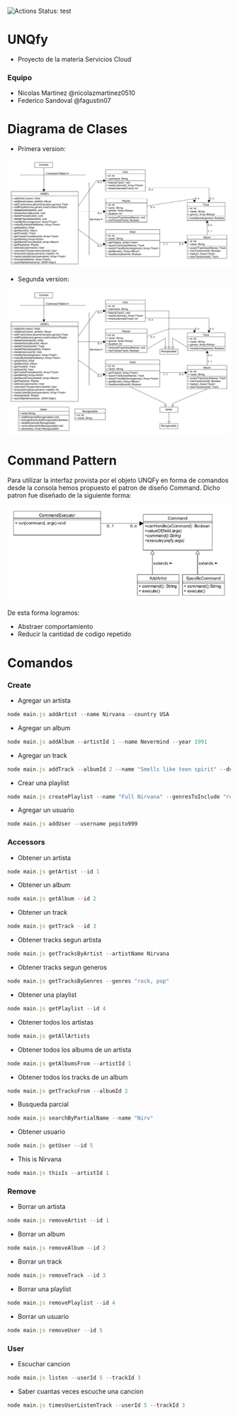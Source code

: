 ![Actions Status: test](https://github.com/fagustin07/UNQfy/workflows/Node%20CI/badge.svg)

# UNQfy
- Proyecto de la materia Servicios Cloud

### Equipo
- Nicolas Martinez @nicolazmartinez0510
- Federico Sandoval @fagustin07

# Diagrama de Clases
- Primera version:

![diagrama-de-clases](https://github.com/fagustin07/UNQfy/blob/d2ddad895a4dc601c2fe4859159c205a11fb03f4/imagenes/Diagrama%20de%20clases%20UNQFy.jpg)

- Segunda version:

![diagrama-de-clases](https://github.com/fagustin07/UNQfy/blob/d8daa31fa3718ef843be85b49517f19f4b68e4b9/imagenes/Diagrama%20de%20clases%20UNQFy%202.jpg)


# Command Pattern

Para utilizar la interfaz provista por el objeto UNQFy en forma de comandos desde la consola hemos propuesto el patron de diseño Command. Dicho patron fue diseñado de la siguiente forma:

![command-pattern](https://github.com/fagustin07/UNQfy/blob/e6f59b7d2448b090cdb2db1952d6ff2c872a1010/imagenes/Command%20Pattern.jpg)

De esta forma logramos:
- Abstraer comportamiento
- Reducir la cantidad de codigo repetido

# Comandos

### Create

- Agregar un artista
```javascript
node main.js addArtist --name Nirvana --country USA
```

- Agregar un album
```javascript
node main.js addAlbum --artistId 1 --name Nevermind --year 1991
```

- Agregar un track
```javascript
node main.js addTrack --albumId 2 --name "Smells like teen spirit" --duration 500 --genres "rock, alternative"
```

- Crear una playlist
```javascript
node main.js createPlaylist --name "Full Nirvana" --genresToInclude "rock, alternative, metal" --maxDuration 8000
```

- Agregar un usuario
```javascript
node main.js addUser --username pepito999
```

### Accessors

- Obtener un artista
```javascript
node main.js getArtist --id 1 
```

- Obtener un album
```javascript
node main.js getAlbum --id 2
```

- Obtener un track
```javascript
node main.js getTrack --id 3
```

- Obtener tracks segun artista
```javascript
node main.js getTracksByArtist --artistName Nirvana
```

- Obtener tracks segun generos
```javascript
node main.js getTracksByGenres --genres "rock, pop"
```

- Obtener una playlist
```javascript
node main.js getPlaylist --id 4
```

- Obtener todos los artistas
```javascript
node main.js getAllArtists
```

- Obtener todos los albums de un artista
```javascript
node main.js getAlbumsFrom --artistId 1
```

- Obtener todos los tracks de un album
```javascript
node main.js getTracksFrom --albumId 2
```

- Busqueda parcial
```javascript
node main.js searchByPartialName --name "Nirv"
```

- Obtener usuario
```javascript
node main.js getUser --id 5
```

- This is Nirvana
```javascript
node main.js thisIs --artistId 1
```

### Remove

- Borrar un artista
```javascript
node main.js removeArtist --id 1
```

- Borrar un album
```javascript
node main.js removeAlbum --id 2
```

- Borrar un track
```javascript
node main.js removeTrack --id 3
```

- Borrar una playlist
```javascript
node main.js removePlaylist --id 4
```

- Borrar un usuario
```javascript
node main.js removeUser --id 5
```

### User

- Escuchar cancion
```javascript
node main.js listen --userId 5 --trackId 3
```

- Saber cuantas veces escuche una cancion
```javascript
node main.js timesUserListenTrack --userId 5 --trackId 3
```



